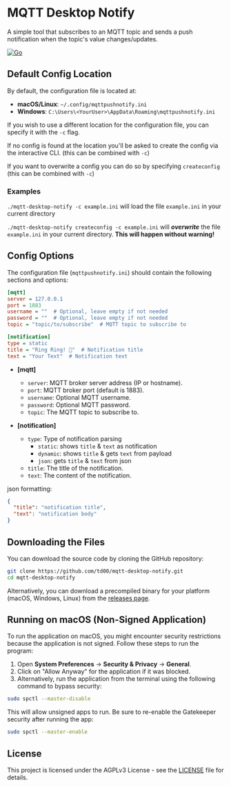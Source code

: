 # MQTT Desktop Notify

A simple tool that subscribes to an MQTT topic and sends a push notification when the topic's value changes/updates.

[![Go](https://github.com/td00/mqtt-desktop-notify/actions/workflows/go.yml/badge.svg?branch=main)](https://github.com/td00/mqtt-desktop-notify/actions/workflows/go.yml)

## Default Config Location

By default, the configuration file is located at:

- **macOS/Linux**: `~/.config/mqttpushnotify.ini`
- **Windows**: `C:\Users\<YourUser>\AppData\Roaming\mqttpushnotify.ini`

If you wish to use a different location for the configuration file, you can specify it with the `-c` flag.

If no config is found at the location you'll be asked to create the config via the interactive CLI. (this can be combined with `-c`)

If you want to overwrite a config you can do so by specifying `createconfig` (this can be combined with `-c`)

### Examples

`./mqtt-desktop-notify -c example.ini` will load the file `example.ini` in your current directory

`./mqtt-desktop-notify createconfig -c example.ini` will **_overwrite_** the file `example.ini` in your current directory. **This will happen without warning!**
## Config Options

The configuration file (`mqttpushnotify.ini`) should contain the following sections and options:

```ini
[mqtt]
server = 127.0.0.1
port = 1883
username = ""  # Optional, leave empty if not needed
password = ""  # Optional, leave empty if not needed
topic = "topic/to/subscribe"  # MQTT topic to subscribe to

[notification]
type = static
title = "Ring Ring! 🔔"  # Notification title
text = "Your Text"  # Notification text
```

- **[mqtt]**
  - `server`: MQTT broker server address (IP or hostname).
  - `port`: MQTT broker port (default is 1883).
  - `username`: Optional MQTT username.
  - `password`: Optional MQTT password.
  - `topic`: The MQTT topic to subscribe to.

- **[notification]**
  - `type`: Type of notification parsing
    - `static`: shows `title` & `text` as notification
    - `dynamic`: shows `title` & gets `text` from payload
    - `json`: gets `title` & `text` from json
  - `title`: The title of the notification.
  - `text`: The content of the notification.

json formatting:

```json
{
  "title": "notification title",
  "text": "notification body"
}
```

## Downloading the Files

You can download the source code by cloning the GitHub repository:

```bash
git clone https://github.com/td00/mqtt-desktop-notify.git
cd mqtt-desktop-notify
```

Alternatively, you can download a precompiled binary for your platform (macOS, Windows, Linux) from the [releases page](https://github.com/td00/mqtt-desktop-notify/releases).

## Running on macOS (Non-Signed Application)

To run the application on macOS, you might encounter security restrictions because the application is not signed. Follow these steps to run the program:

1. Open **System Preferences** → **Security & Privacy** → **General**.
2. Click on "Allow Anyway" for the application if it was blocked.
3. Alternatively, run the application from the terminal using the following command to bypass security:

```bash
sudo spctl --master-disable
```

This will allow unsigned apps to run. Be sure to re-enable the Gatekeeper security after running the app:

```bash
sudo spctl --master-enable
```

## License

This project is licensed under the AGPLv3 License - see the [LICENSE](LICENSE) file for details.
